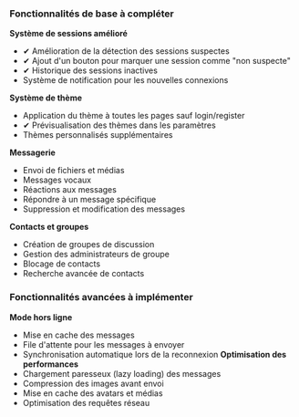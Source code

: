 ### Fonctionnalités de base à compléter

**Système de sessions amélioré**

- ✔ Amélioration de la détection des sessions suspectes
- ✔ Ajout d'un bouton pour marquer une session comme "non suspecte"
- ✔ Historique des sessions inactives
- Système de notification pour les nouvelles connexions

**Système de thème**

- Application du thème à toutes les pages sauf login/register
- ✔ Prévisualisation des thèmes dans les paramètres
- Thèmes personnalisés supplémentaires

**Messagerie**

- Envoi de fichiers et médias
- Messages vocaux
- Réactions aux messages
- Répondre à un message spécifique
- Suppression et modification des messages

**Contacts et groupes**

- Création de groupes de discussion
- Gestion des administrateurs de groupe
- Blocage de contacts
- Recherche avancée de contacts

### Fonctionnalités avancées à implémenter

**Mode hors ligne**

- Mise en cache des messages
- File d'attente pour les messages à envoyer
- Synchronisation automatique lors de la reconnexion
  **Optimisation des performances**
- Chargement paresseux (lazy loading) des messages
- Compression des images avant envoi
- Mise en cache des avatars et médias
- Optimisation des requêtes réseau
